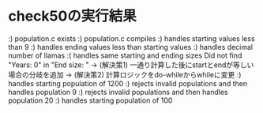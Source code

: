 # check50の実行結果

:) population.c exists
:) population.c compiles
:) handles starting values less than 9
:) handles ending values less than starting values
:) handles decimal number of llamas
:( handles same starting and ending sizes
    Did not find "Years: 0" in "End size: "
    → (解決策1) 一通り計算した後にstartとendが等しい場合の分岐を追加
    → (解決策2) 計算ロジックをdo-whileからwhileに変更
:) handles starting population of 1200
:) rejects invalid populations and then handles population 9
:) rejects invalid populations and then handles population 20
:) handles starting population of 100
